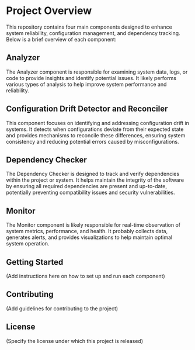 # Project Overview

This repository contains four main components designed to enhance system reliability, configuration management, and dependency tracking. Below is a brief overview of each component:

## Analyzer

The Analyzer component is responsible for examining system data, logs, or code to provide insights and identify potential issues. It likely performs various types of analysis to help improve system performance and reliability.

## Configuration Drift Detector and Reconciler

This component focuses on identifying and addressing configuration drift in systems. It detects when configurations deviate from their expected state and provides mechanisms to reconcile these differences, ensuring system consistency and reducing potential errors caused by misconfigurations.

## Dependency Checker

The Dependency Checker is designed to track and verify dependencies within the project or system. It helps maintain the integrity of the software by ensuring all required dependencies are present and up-to-date, potentially preventing compatibility issues and security vulnerabilities.

## Monitor

The Monitor component is likely responsible for real-time observation of system metrics, performance, and health. It probably collects data, generates alerts, and provides visualizations to help maintain optimal system operation.

## Getting Started

(Add instructions here on how to set up and run each component)

## Contributing

(Add guidelines for contributing to the project)

## License

(Specify the license under which this project is released)